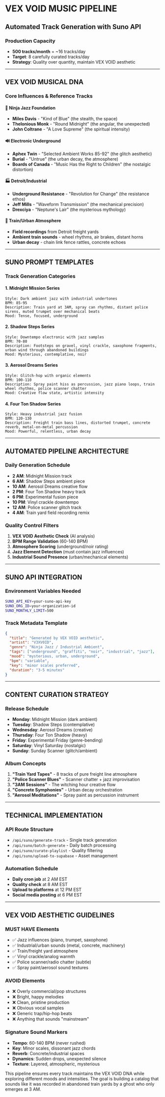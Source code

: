 # VEX VOID MUSIC PIPELINE
## Automated Track Generation with Suno API

### **Production Capacity**
- **500 tracks/month** = ~16 tracks/day
- **Target**: 8 carefully curated tracks/day
- **Strategy**: Quality over quantity, maintain VEX VOID aesthetic

---

## **VEX VOID MUSICAL DNA**

### **Core Influences & Reference Tracks**

#### **🎷 Ninja Jazz Foundation**
- **Miles Davis** - "Kind of Blue" (the stealth, the space)
- **Thelonious Monk** - "Round Midnight" (the angular, the unexpected)
- **John Coltrane** - "A Love Supreme" (the spiritual intensity)

#### **🔊 Electronic Underground**
- **Aphex Twin** - "Selected Ambient Works 85-92" (the glitch aesthetic)
- **Burial** - "Untrue" (the urban decay, the atmosphere)
- **Boards of Canada** - "Music Has the Right to Children" (the nostalgic distortion)

#### **🏭 Detroit/Industrial**
- **Underground Resistance** - "Revolution for Change" (the resistance ethos)
- **Jeff Mills** - "Waveform Transmission" (the mechanical precision)
- **Drexciya** - "Neptune's Lair" (the mysterious mythology)

#### **🚂 Train/Urban Atmosphere**
- **Field recordings** from Detroit freight yards
- **Ambient train sounds** - wheel rhythms, air brakes, distant horns
- **Urban decay** - chain link fence rattles, concrete echoes

---

## **SUNO PROMPT TEMPLATES**

### **Track Generation Categories**

#### **1. Midnight Mission Series**
```
Style: Dark ambient jazz with industrial undertones
BPM: 85-95
Description: Train yard at 3AM, spray can rhythms, distant police sirens, muted trumpet over mechanical beats
Mood: Tense, focused, underground
```

#### **2. Shadow Steps Series**
```
Style: Downtempo electronic with jazz samples
BPM: 70-80
Description: Footsteps on gravel, vinyl crackle, saxophone fragments, urban wind through abandoned buildings
Mood: Mysterious, contemplative, noir
```

#### **3. Aerosol Dreams Series**
```
Style: Glitch-hop with organic elements
BPM: 100-110
Description: Spray paint hiss as percussion, jazz piano loops, train wheel rhythms, police scanner chatter
Mood: Creative flow state, artistic intensity
```

#### **4. Four Ton Shadow Series**
```
Style: Heavy industrial jazz fusion
BPM: 120-130
Description: Freight train bass lines, distorted trumpet, concrete reverb, metal-on-metal percussion
Mood: Powerful, relentless, urban decay
```

---

## **AUTOMATED PIPELINE ARCHITECTURE**

### **Daily Generation Schedule**
- **2 AM**: Midnight Mission track
- **6 AM**: Shadow Steps ambient piece  
- **10 AM**: Aerosol Dreams creative flow
- **2 PM**: Four Ton Shadow heavy track
- **6 PM**: Experimental fusion piece
- **10 PM**: Vinyl crackle downtempo
- **12 AM**: Police scanner glitch track
- **4 AM**: Train yard field recording remix

### **Quality Control Filters**
1. **VEX VOID Aesthetic Check** (AI analysis)
2. **BPM Range Validation** (60-140 BPM)
3. **Atmosphere Scoring** (underground/noir rating)
4. **Jazz Element Detection** (must contain jazz influences)
5. **Industrial Sound Presence** (urban/mechanical elements)

---

## **SUNO API INTEGRATION**

### **Environment Variables Needed**
```bash
SUNO_API_KEY=your-suno-api-key
SUNO_ORG_ID=your-organization-id
SUNO_MONTHLY_LIMIT=500
```

### **Track Metadata Template**
```json
{
  "title": "Generated by VEX VOID aesthetic",
  "artist": "V3XV0ID",
  "genre": "Ninja Jazz / Industrial Ambient",
  "tags": ["underground", "graffiti", "noir", "industrial", "jazz"],
  "mood": "mysterious, urban, underground",
  "bpm": "variable",
  "key": "minor scales preferred",
  "duration": "3-5 minutes"
}
```

---

## **CONTENT CURATION STRATEGY**

### **Release Schedule**
- **Monday**: Midnight Mission (dark ambient)
- **Tuesday**: Shadow Steps (contemplative)  
- **Wednesday**: Aerosol Dreams (creative)
- **Thursday**: Four Ton Shadow (heavy)
- **Friday**: Experimental Friday (genre-bending)
- **Saturday**: Vinyl Saturday (nostalgic)
- **Sunday**: Sunday Scanner (glitch/ambient)

### **Album Concepts**
1. **"Train Yard Tapes"** - 8 tracks of pure freight line atmosphere
2. **"Police Scanner Blues"** - Scanner chatter + jazz improvisation
3. **"3AM Sessions"** - The witching hour creative flow
4. **"Concrete Symphonies"** - Urban decay orchestration
5. **"Aerosol Meditations"** - Spray paint as percussion instrument

---

## **TECHNICAL IMPLEMENTATION**

### **API Route Structure**
- `/api/suno/generate-track` - Single track generation
- `/api/suno/batch-generate` - Daily batch processing
- `/api/suno/curate-playlist` - Quality filtering
- `/api/suno/upload-to-supabase` - Asset management

### **Automation Schedule**
- **Daily cron job** at 2 AM EST
- **Quality check** at 8 AM EST  
- **Upload to platforms** at 12 PM EST
- **Social media posting** at 6 PM EST

---

## **VEX VOID AESTHETIC GUIDELINES**

### **MUST HAVE Elements**
- ✅ Jazz influences (piano, trumpet, saxophone)
- ✅ Industrial/urban sounds (metal, concrete, machinery)
- ✅ Train/freight yard atmosphere
- ✅ Vinyl crackle/analog warmth
- ✅ Police scanner/radio chatter (subtle)
- ✅ Spray paint/aerosol sound textures

### **AVOID Elements**
- ❌ Overly commercial/pop structures
- ❌ Bright, happy melodies
- ❌ Clean, pristine production
- ❌ Obvious vocal samples
- ❌ Generic trap/hip-hop beats
- ❌ Anything that sounds "mainstream"

### **Signature Sound Markers**
- **Tempo**: 60-140 BPM (never rushed)
- **Key**: Minor scales, dissonant jazz chords
- **Reverb**: Concrete/industrial spaces
- **Dynamics**: Sudden drops, unexpected silence
- **Texture**: Layered, atmospheric, mysterious

This pipeline ensures every track maintains the VEX VOID DNA while exploring different moods and intensities. The goal is building a catalog that sounds like it was recorded in abandoned train yards by a ghost who only emerges at 3 AM. 